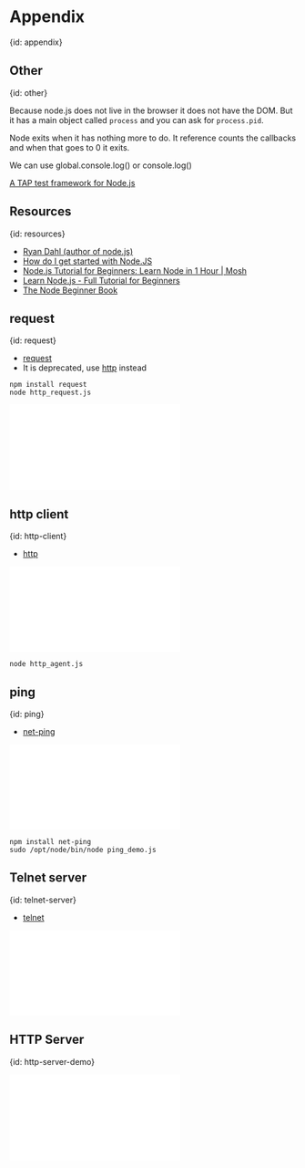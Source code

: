 # Appendix
{id: appendix}

## Other
{id: other}

Because node.js does not live in the browser it does not have the DOM. But it has a main object called `process` and you can ask for `process.pid`.

Node exits when it has nothing more to do. It reference counts the callbacks and when that goes to 0 it exits.

We can use global.console.log() or console.log()

[A TAP test framework for Node.js](https://github.com/isaacs/node-tap)


## Resources
{id: resources}

* [Ryan Dahl (author of node.js)](http://www.youtube.com/watch?v=jo_B4LTHi3I)
* [How do I get started with Node.JS](https://stackoverflow.com/questions/2353818/how-do-i-get-started-with-node-js)
* [Node.js Tutorial for Beginners: Learn Node in 1 Hour | Mosh](https://www.youtube.com/watch?v=TlB_eWDSMt4)
* [Learn Node.js - Full Tutorial for Beginners](https://www.youtube.com/watch?v=RLtyhwFtXQA)
* [The Node Beginner Book](http://www.nodebeginner.org/)

## request
{id: request}

* [request](https://www.npmjs.com/package/request)
* It is deprecated, use [http](https://nodejs.org/api/http.html) instead

```
npm install request
node http_request.js
```

![](examples/networking/http_request.js)

## http client
{id: http-client}

* [http](https://nodejs.org/api/http.html)

![](examples/networking/http_agent.js)

```
node http_agent.js
```

## ping
{id: ping}

* [net-ping](https://www.npmjs.com/package/net-ping)

![](examples/networking/ping_demo.js)

```
npm install net-ping
sudo /opt/node/bin/node ping_demo.js
```


## Telnet server
{id: telnet-server}

* [telnet](https://www.npmjs.com/package/telnet)

![](examples/networking/telnet_server.js)


## HTTP Server
{id: http-server-demo}

![](examples/networking/http_server.js)

